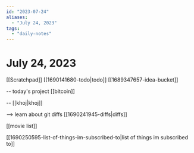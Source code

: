 ```yaml
---
id: "2023-07-24"
aliases:
  - "July 24, 2023"
tags:
  - "daily-notes"
---
```


# July 24, 2023

[[Scratchpad]]
[[1690141680-todo|todo]]
[[1689347657-idea-bucket]]


-- today's project [[bitcoin]]

-- [[khoj|khoj]] 

--> learn about git diffs [[1690241945-diffs|diffs]] 


[[movie list]]

[[1690250595-list-of-things-im-subscribed-to|list of things im subscribed to]]
